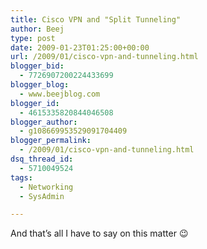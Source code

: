 ```yaml
---
title: Cisco VPN and "Split Tunneling"
author: Beej
type: post
date: 2009-01-23T01:25:00+00:00
url: /2009/01/cisco-vpn-and-tunneling.html
blogger_bid:
  - 7726907200224433699
blogger_blog:
  - www.beejblog.com
blogger_id:
  - 4615335820844046508
blogger_author:
  - g108669953529091704409
blogger_permalink:
  - /2009/01/cisco-vpn-and-tunneling.html
dsq_thread_id:
  - 5710049524
tags:
  - Networking
  - SysAdmin

---
```

And that&#8217;s all I have to say on this matter 😉